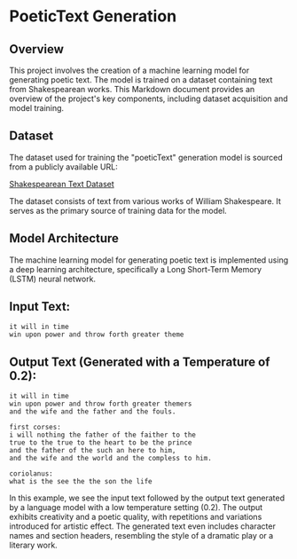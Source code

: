 # PoeticText Generation

## Overview

This project involves the creation of a machine learning model for generating poetic text. The model is trained on a dataset containing text from Shakespearean works. This Markdown document provides an overview of the project's key components, including dataset acquisition and model training.

## Dataset

The dataset used for training the "poeticText" generation model is sourced from a publicly available URL:

[Shakespearean Text Dataset](https://storage.googleapis.com/download.tensorflow.org/data/shakespeare.txt)

The dataset consists of text from various works of William Shakespeare. It serves as the primary source of training data for the model.

## Model Architecture

The machine learning model for generating poetic text is implemented using a deep learning architecture, specifically a Long Short-Term Memory (LSTM) neural network.

## Input Text:
```
it will in time
win upon power and throw forth greater theme
```

## Output Text (Generated with a Temperature of 0.2):
```
it will in time
win upon power and throw forth greater themers
and the wife and the father and the fouls.

first corses:
i will nothing the father of the faither to the
true to the true to the heart to be the prince
and the father of the such an here to him,
and the wife and the world and the compless to him.

coriolanus:
what is the see the the son the life
```


In this example, we see the input text followed by the output text generated by a language model with a low temperature setting (0.2). The output exhibits creativity and a poetic quality, with repetitions and variations introduced for artistic effect. The generated text even includes character names and section headers, resembling the style of a dramatic play or a literary work.

